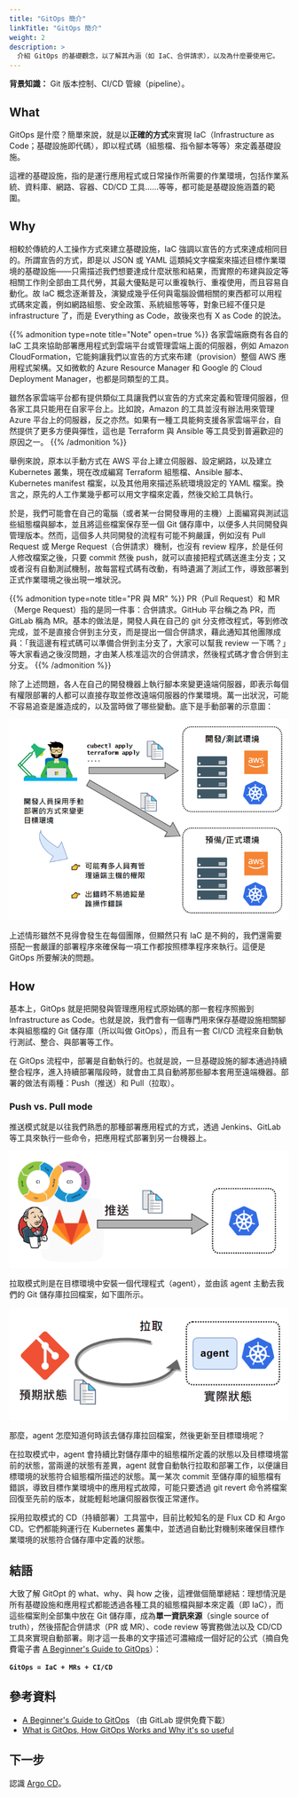```yaml
---
title: "GitOps 簡介"
linkTitle: "GitOps 簡介"
weight: 2
description: >
  介紹 GitOps 的基礎觀念，以了解其內涵（如 IaC、合併請求），以及為什麼要使用它。
---
```


**背景知識：** Git 版本控制、CI/CD 管線（pipeline）。

## What

GitOps 是什麼？簡單來說，就是以**正確的方式**來實現 IaC（Infrastructure as Code；基礎設施即代碼），即以程式碼（組態檔、指令腳本等等）來定義基礎設施。

這裡的基礎設施，指的是運行應用程式或日常操作所需要的作業環境，包括作業系統、資料庫、網路、容器、CD/CD 工具……等等，都可能是基礎設施涵蓋的範圍。

## Why

相較於傳統的人工操作方式來建立基礎設施，IaC 強調以宣告的方式來達成相同目的。所謂宣告的方式，即是以 JSON 或 YAML 這類純文字檔案來描述目標作業環境的基礎設施——只需描述我們想要達成什麼狀態和結果，而實際的布建與設定等相關工作則全部由工具代勞，其最大優點是可以重複執行、重複使用，而且容易自動化。故 IaC 概念逐漸普及，演變成幾乎任何與電腦設備相關的東西都可以用程式碼來定義，例如網路組態、安全政策、系統組態等等，對象已經不僅只是 infrastructure 了，而是 Everything as Code，故後來也有 X as Code 的說法。

{{% admonition type=note title="Note" open=true %}}
各家雲端廠商有各自的 IaC 工具來協助部署應用程式到雲端平台或管理雲端上面的伺服器，例如 Amazon CloudFormation，它能夠讓我們以宣告的方式來布建（provision）整個 AWS 應用程式架構。又如微軟的 Azure Resource Manager 和 Google 的 Cloud Deployment Manager，也都是同類型的工具。
    
雖然各家雲端平台都有提供類似工具讓我們以宣告的方式來定義和管理伺服器，但各家工具只能用在自家平台上。比如說，Amazon 的工具並沒有辦法用來管理 Azure 平台上的伺服器，反之亦然。如果有一種工具能夠支援各家雲端平台，自然提供了更多方便與彈性，這也是 Terraform 與 Ansible 等工具受到普遍歡迎的原因之一。
{{% /admonition %}}

舉例來說，原本以手動方式在 AWS 平台上建立伺服器、設定網路，以及建立 Kubernetes 叢集，現在改成編寫 Terraform 組態檔、Ansible 腳本、Kubernetes manifest 檔案，以及其他用來描述系統環境設定的 YAML 檔案。換言之，原先的人工作業幾乎都可以用文字檔來定義，然後交給工具執行。

於是，我們可能會在自己的電腦（或者某一台開發專用的主機）上面編寫與測試這些組態檔與腳本，並且將這些檔案保存至一個 Git 儲存庫中，以便多人共同開發與管理版本。然而，這個多人共同開發的流程有可能不夠嚴謹，例如沒有 Pull Request 或 Merge Request（合併請求）機制，也沒有 review 程序，於是任何人修改檔案之後，只要 commit 然後 push，就可以直接把程式碼送進主分支；又或者沒有自動測試機制，故每當程式碼有改動，有時遺漏了測試工作，導致部署到正式作業環境之後出現一堆狀況。

{{% admonition type=note title="PR 與 MR" %}}
PR（Pull Request）和 MR（Merge Request）指的是同一件事：合併請求。GitHub 平台稱之為 PR，而 GitLab 稱為 MR。基本的做法是，開發人員在自己的 git 分支修改程式，等到修改完成，並不是直接合併到主分支，而是提出一個合併請求，藉此通知其他團隊成員：「我這邊有程式碼可以準備合併到主分支了，大家可以幫我 review 一下嗎？」等大家看過之後沒問題，才由某人核准這次的合併請求，然後程式碼才會合併到主分支。
{{% /admonition %}}

除了上述問題，各人在自己的開發機器上執行腳本來變更遠端伺服器，即表示每個有權限部署的人都可以直接存取並修改遠端伺服器的作業環境。萬一出狀況，可能不容易追查是誰造成的，以及當時做了哪些變動。底下是手動部署的示意圖：

![](images/manually-push-changes.png)

上述情形雖然不見得會發生在每個團隊，但顯然只有 IaC 是不夠的，我們還需要搭配一套嚴謹的部署程序來確保每一項工作都按照標準程序來執行。這便是 GitOps 所要解決的問題。

## How

基本上，GitOps 就是把開發與管理應用程式原始碼的那一套程序照搬到 Infrastructure as Code。也就是說，我們會有一個專門用來保存基礎設施相關腳本與組態檔的 Git 儲存庫（所以叫做 GitOps），而且有一套 CI/CD 流程來自動執行測試、整合、與部署等工作。

在 GitOps 流程中，部署是自動執行的。也就是說，一旦基礎設施的腳本通過持續整合程序，進入持續部署階段時，就會由工具自動將那些腳本套用至遠端機器。部署的做法有兩種：Push（推送）和 Pull（拉取）。

### Push vs. Pull mode

推送模式就是以往我們熟悉的那種部署應用程式的方式，透過 Jenkins、GitLab 等工具來執行一些命令，把應用程式部署到另一台機器上。

![](images/push-model.png)

拉取模式則是在目標環境中安裝一個代理程式（agent），並由該 agent 主動去我們的 Git 儲存庫拉回檔案，如下圖所示。

![](images/pull-mode.png)

那麼，agent 怎麼知道何時該去儲存庫拉回檔案，然後更新至目標環境呢？

在拉取模式中，agent 會持續比對儲存庫中的組態檔所定義的狀態以及目標環境當前的狀態，當兩邊的狀態有差異，agent 就會自動執行拉取和部署工作，以便讓目標環境的狀態符合組態檔所描述的狀態。萬一某次 commit 至儲存庫的組態檔有錯誤，導致目標作業環境中的應用程式故障，可能只要透過 git revert 命令將檔案回復至先前的版本，就能輕鬆地讓伺服器恢復正常運作。

採用拉取模式的 CD（持續部署）工具當中，目前比較知名的是 Flux CD 和 Argo CD。它們都能夠運行在 Kubernetes 叢集中，並透過自動比對機制來確保目標作業環境的狀態符合儲存庫中定義的狀態。

## 結語

大致了解 GitOpt 的 what、why、與 how 之後，這裡做個簡單總結：理想情況是所有基礎設施和應用程式都能透過各種工具的組態檔與腳本來定義（即 IaC），而這些檔案則全部集中放在 Git 儲存庫，成為**單一資訊來源**（single source of truth），然後搭配合併請求（PR 或 MR）、code review 等實務做法以及 CD/CD 工具來實現自動部署。剛才這一長串的文字描述可濃縮成一個好記的公式（摘自免費電子書 [A Beginner's Guide to GitOps](https://page.gitlab.com/resources-ebook-beginner-guide-gitops.html)）：

**`GitOps = IaC + MRs + CI/CD`**

## 參考資料

- [A Beginner's Guide to GitOps](https://page.gitlab.com/resources-ebook-beginner-guide-gitops.html) （由 GitLab 提供免費下載）
- [What is GitOps, How GitOps Works and Why it's so useful](https://www.youtube.com/watch?v=f5EpcWp0THw)

## 下一步

認識 [Argo CD](argo-cd-overview.md)。
